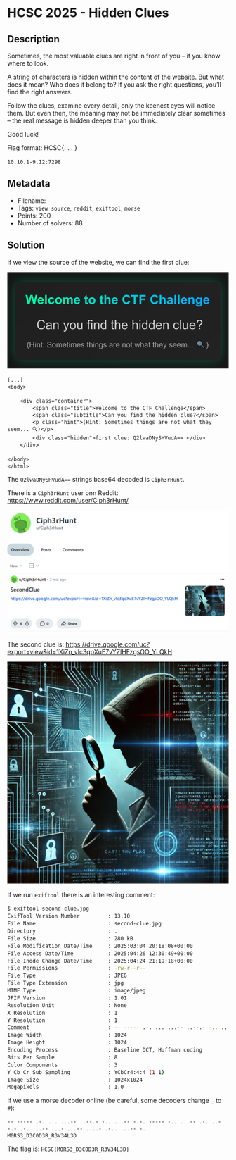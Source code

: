 # HCSC 2025 - Hidden Clues

## Description

Sometimes, the most valuable clues are right in front of you – if you know where to look.

A string of characters is hidden within the content of the website. But what does it mean? Who does it belong to? If you ask the right questions, you’ll find the right answers.

Follow the clues, examine every detail, only the keenest eyes will notice them. But even then, the meaning may not be immediately clear sometimes – the real message is hidden deeper than you think.

Good luck!

Flag format: HCSC{. . . }

`10.10.1-9.12:7298`

## Metadata

- Filename: -
- Tags: `view source`, `reddit`, `exiftool`, `morse`
- Points: 200
- Number of solvers: 88

## Solution

If we view the source of the website, we can find the first clue:

![Main page](media/main-page.png)

```
[...]
<body>

    <div class="container">
        <span class="title">Welcome to the CTF Challenge</span>
        <span class="subtitle">Can you find the hidden clue?</span>
        <p class="hint">(Hint: Sometimes things are not what they seem... 🔍)</p>
        <div class="hidden">first clue: Q2lwaDNySHVudA== </div>
    </div>

</body>
</html>
```

The `Q2lwaDNySHVudA==` strings base64 decoded is `Ciph3rHunt`.

There is a `Ciph3rHunt` user onn Reddit: <https://www.reddit.com/user/Ciph3rHunt/>

![Reddit](media/reddit.png)

The second clue is: <https://drive.google.com/uc?export=view&id=1XiZn_vlc3qoXuE7vYZlHFzgsOO_YLQkH>

![Second clue](files/second-clue.jpeg)

If we run `exiftool` there is an interesting comment:

```bash
$ exiftool second-clue.jpg 
ExifTool Version Number         : 13.10
File Name                       : second-clue.jpg
Directory                       : .
File Size                       : 280 kB
File Modification Date/Time     : 2025:03:04 20:18:08+00:00
File Access Date/Time           : 2025:04:26 12:30:49+00:00
File Inode Change Date/Time     : 2025:04:24 21:19:18+00:00
File Permissions                : -rw-r--r--
File Type                       : JPEG
File Type Extension             : jpg
MIME Type                       : image/jpeg
JFIF Version                    : 1.01
Resolution Unit                 : None
X Resolution                    : 1
Y Resolution                    : 1
Comment                         : -- ----- .-. ... ...-- ..--.- -.. ...-- -.-. ----- -.. ...-- .-. ..--.- .-. ...-- ...- ...-- ....- .-.. ...-- -..
Image Width                     : 1024
Image Height                    : 1024
Encoding Process                : Baseline DCT, Huffman coding
Bits Per Sample                 : 8
Color Components                : 3
Y Cb Cr Sub Sampling            : YCbCr4:4:4 (1 1)
Image Size                      : 1024x1024
Megapixels                      : 1.0
```

If we use a morse decoder online (be careful, some decoders change `_` to `#`):

```
-- ----- .-. ... ...-- ..--.- -.. ...-- -.-. ----- -.. ...-- .-. ..--.- .-. ...-- ...- ...-- ....- .-.. ...-- -..
M0RS3_D3C0D3R_R3V34L3D
```

The flag is: `HCSC{M0RS3_D3C0D3R_R3V34L3D}`